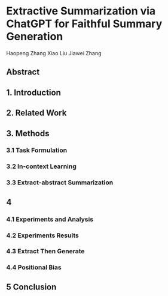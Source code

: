 # Extractive Summarization via ChatGPT for Faithful Summary Generation
Haopeng Zhang Xiao Liu Jiawei Zhang

## Abstract

## 1. Introduction

## 2. Related Work

## 3. Methods

### 3.1 Task Formulation

### 3.2 In-context Learning

### 3.3 Extract-abstract Summarization

## 4 


### 4.1 Experiments and Analysis

### 4.2 Experiments Results

### 4.3 Extract Then Generate


### 4.4 Positional Bias


## 5 Conclusion
